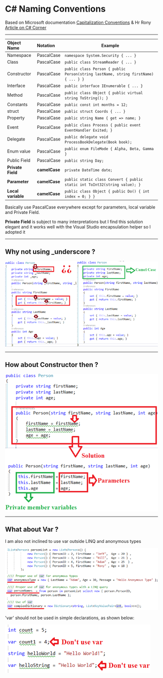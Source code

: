# C# Naming Conventions

Based on Microsoft documentation [Capitalization Conventions](https://docs.microsoft.com/en-us/dotnet/standard/design-guidelines/capitalization-conventions) & Hr Rony [Article on C# Corner](https://www.c-sharpcorner.com/article/stop-use-var-everywhere-and-think-before-use-underscore-with-private-variable-in/) 

___

| Object Name               | Notation   | Example                                                                              |
|:--------------------------|:-----------|--------------------------------------------------------------------------------------
| Namespace                 | PascalCase | ```namespace System.Security { ... }``` |
| Class                     | PascalCase | ```public class StreamReader { ... }``` |
| Constructor               | PascalCase | ```public class Person { public Person(string lastName, string firstName) { ... } }``` |
| Interface                 | PascalCase | ```public interface IEnumerable { ... }``` |
| Method                    | PascalCase | ```public class Object { public virtual string ToString(); }``` |
| Constants                 | PascalCase | ```public const int months = 12;``` |
| struct                    | PascalCase | ```public struct Coords { ... }``` |
| Property                  | PascalCase | ```public string Name { get => name; }``` |
| Event                     | PascalCase | ```public class Process { public event EventHandler Exited; }``` |
| Delegate                  | PascalCase | ```public delegate void ProcessBookDelegate(Book book);``` |
| Enum value                | PascalCase | ```public enum FileMode { Alpha, Beta, Gamma }``` |
| Public Field              | PascalCase | ```public string Day;``` |
| **Private Field**         | **camelCase**  | ```private DateTime date;``` |
| **Parameter**             | **camelCase**  | ```public static class Convert { public static int ToInt32(string value); }``` |
| **Local variable**        | **camelCase**  | ```public class Object { public Do() { int index = 0; } }``` |

Basically use PascalCase everywhere except for parameters, local variable and Private Field.

**Private Field** is subject to many interpretations but I find this solution elegant and it works well with the Visual Studio encapsulation helper so I adopted it

___


## Why not using _underscore ?

![Alt text](/asset/underscore.png?raw=true "Why not using _underscore")

___


## How about Constructor then ?

![Alt text](/asset/constructor.png?raw=true "About Constructor")

___


## What about Var ?

I am also not inclined to use var outside LINQ and anonymous types

![Alt text](/asset/vargood.png?raw=true "Good use of var")

'var' should not be used in simple declarations, as shown below:

![Alt text](/asset/varbad.png?raw=true "Bad use of var")

